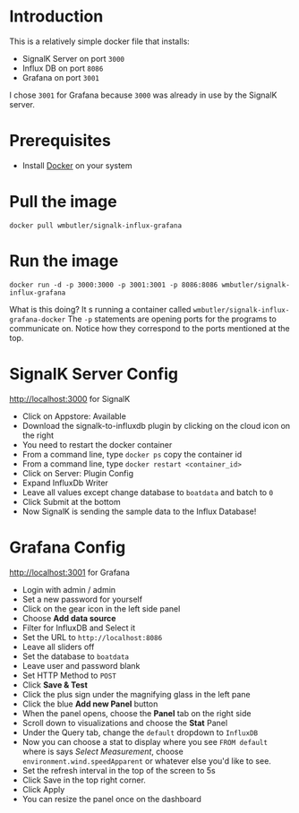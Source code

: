 # Introduction
This is a relatively simple docker file that installs:

- SignalK Server on port `3000`
- Influx DB on port `8086`
- Grafana on port `3001`

I chose `3001` for Grafana because `3000` was already in use by the SignalK server.

# Prerequisites
- Install [Docker](https://www.docker.com/get-started) on your system

# Pull the image

```
docker pull wmbutler/signalk-influx-grafana
```
# Run the image

```
docker run -d -p 3000:3000 -p 3001:3001 -p 8086:8086 wmbutler/signalk-influx-grafana
```

What is this doing? It
s running a container called `wmbutler/signalk-influx-grafana-docker` The `-p` statements are opening ports for the programs to communicate on. Notice how they correspond to the ports mentioned at the top.

# SignalK Server Config

[http://localhost:3000](http://localhost:3000) for SignalK

- Click on Appstore: Available
- Download the signalk-to-influxdb plugin by clicking on the cloud icon on the right
- You need to restart the docker container
- From a command line, type `docker ps` copy the container id
- From a command line, type `docker restart <container_id>`
- Click on Server: Plugin Config
- Expand InfluxDb Writer
- Leave all values except change database to `boatdata` and batch to `0`
- Click Submit at the bottom
- Now SignalK is sending the sample data to the Influx Database!


# Grafana Config

[http://localhost:3001](http://localhost:3001) for Grafana

- Login with admin / admin
- Set a new password for yourself
- Click on the gear icon in the left side panel
- Choose **Add data source**
- Filter for InfluxDB and Select it
- Set the URL to `http://localhost:8086`
- Leave all sliders off
- Set the database to `boatdata`
- Leave user and password blank
- Set HTTP Method to `POST`
- Click **Save & Test**
- Click the plus sign under the magnifying glass in the left pane
- Click the blue **Add new Panel** button
- When the panel opens, choose the **Panel** tab on the right side
- Scroll down to visualizations and choose the **Stat** Panel
- Under the Query tab, change the `default` dropdown to `InfluxDB`
- Now you can choose a stat to display where you see `FROM default` where is says *Select Measurement*, choose `environment.wind.speedApparent` or whatever else you'd like to see.
- Set the refresh interval in the top of the screen to 5s
- Click Save in the top right corner.
- Click Apply
- You can resize the panel once on the dashboard

